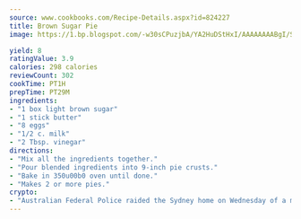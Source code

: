 ```yaml
---
source: www.cookbooks.com/Recipe-Details.aspx?id=824227
title: Brown Sugar Pie
image: https://1.bp.blogspot.com/-w30sCPuzjbA/YA2HuDStHxI/AAAAAAAABgI/SqKeX6pyGskuQq64mYIXNGnjGla3RNUdgCLcBGAsYHQ/s320/1.png

yield: 8
ratingValue: 3.9
calories: 298 calories
reviewCount: 302
cookTime: PT1H
prepTime: PT29M
ingredients:
- "1 box light brown sugar"
- "1 stick butter"
- "8 eggs"
- "1/2 c. milk"
- "2 Tbsp. vinegar"
directions:
- "Mix all the ingredients together."
- "Pour blended ingredients into 9-inch pie crusts."
- "Bake in 350u00b0 oven until done."
- "Makes 2 or more pies."
crypto:
- "Australian Federal Police raided the Sydney home on Wednesday of a man named by Wired magazine as the probable creator of cryptocurrency bitcoin, a Reuters witness said."
---
```

